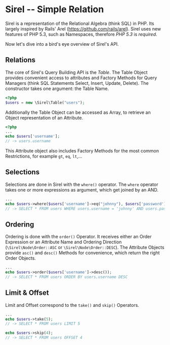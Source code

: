 Sirel -- Simple Relation
========================

Sirel is a representation of the Relational Algebra (think SQL) in PHP. Its largely inspired
by Rails' Arel (https://github.com/rails/arel). Sirel uses new features of PHP 5.3, such as Namespaces,
therefore *PHP 5.3* is *required*.

Now let's dive into a bird's eye overview of Sirel's API.

## Relations

The core of Sirel's Query Building API is the _Table_. The Table Object provides convenient
access to attributes and Factory Methods for Query Managers (think SQL Statements 
Select, Insert, Update, Delete). The constructor takes one argument: the Table Name.

```php
<?php
$users = new \Sirel\Table("users");
```

Additionally the Table Object can be accessed as Array, to retrieve an Object 
representation of an Attribute.

```php
<?php
...
echo $users['username'];
// -> users.username
```

This Attribute object also includes Factory Methods for the most common 
Restrictions, for example `gt`, `eq`, `lt`,...

## Selections

Selections are done in Sirel with the `where()` operator. The `where`
operator takes one or more expressions as argument, which get joined
by an AND.

```php
...
echo $users->where($users['username']->eq("johnny"), $users['password']->eq('superSecretPass'));
// -> SELECT * FROM users WHERE users.username = 'johnny' AND users.password = 'superSecretPass'
```

## Ordering

Ordering is done with the `order()` Operator. It receives either an Order Expression
or an Attribute Name and Ordering Direction (`\Sirel\Node\Order::ASC` or `\Sirel\Node\Order::DESC`).
The Attribute Objects provide `asc()` and `desc()` Methods for convenience, which return
the right Order Objects.

```php
...
echo $users->order($users['username']->desc());
// -> SELECT * FROM users ORDER BY users.username DESC
```

## Limit & Offset

Limit and Offset correspond to the `take()` and `skip()` Operators. 

```php
...
echo $users->take(5);
// -> SELECT * FROM users LIMIT 5

echo $users->skip(4);
// -> SELECT * FROM users OFFSET 4
```

